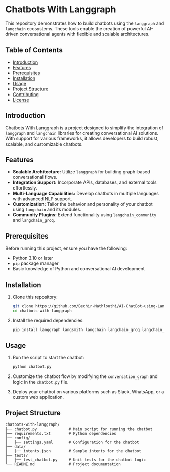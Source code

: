 # Chatbots With Langgraph

This repository demonstrates how to build chatbots using the `langgraph` and `langchain` ecosystems. These tools enable the creation of powerful AI-driven conversational agents with flexible and scalable architectures.

## Table of Contents

- [Introduction](#introduction)
- [Features](#features)
- [Prerequisites](#prerequisites)
- [Installation](#installation)
- [Usage](#usage)
- [Project Structure](#project-structure)
- [Contributing](#contributing)
- [License](#license)

## Introduction

Chatbots With Langgraph is a project designed to simplify the integration of `langgraph` and `langchain` libraries for creating conversational AI solutions. With support for various frameworks, it allows developers to build robust, scalable, and customizable chatbots.

## Features

- **Scalable Architecture:** Utilize `langgraph` for building graph-based conversational flows.
- **Integration Support:** Incorporate APIs, databases, and external tools effortlessly.
- **Multi-Language Capabilities:** Develop chatbots in multiple languages with advanced NLP support.
- **Customization:** Tailor the behavior and personality of your chatbot using `langchain` and its modules.
- **Community Plugins:** Extend functionality using `langchain_community` and `langchain_groq`.

## Prerequisites

Before running this project, ensure you have the following:

- Python 3.10 or later
- `pip` package manager
- Basic knowledge of Python and conversational AI development

## Installation

1. Clone this repository:

    ```bash
    git clone https://github.com/Bechir-Mathlouthi/AI-ChatBot-using-LangGraph.git
    cd chatbots-with-langgraph
    ```

2. Install the required dependencies:

    ```bash
    pip install langgraph langsmith langchain langchain_groq langchain_community
    ```

## Usage

1. Run the script to start the chatbot:

    ```bash
    python chatbot.py
    ```

2. Customize the chatbot flow by modifying the `conversation_graph` and logic in the `chatbot.py` file.

3. Deploy your chatbot on various platforms such as Slack, WhatsApp, or a custom web application.

## Project Structure

```plaintext
chatbots-with-langgraph/
├── chatbot.py              # Main script for running the chatbot
├── requirements.txt        # Python dependencies
├── config/
│   ├── settings.yaml       # Configuration for the chatbot
├── data/
│   ├── intents.json        # Sample intents for the chatbot
├── tests/
│   ├── test_chatbot.py     # Unit tests for the chatbot logic
└── README.md               # Project documentation
